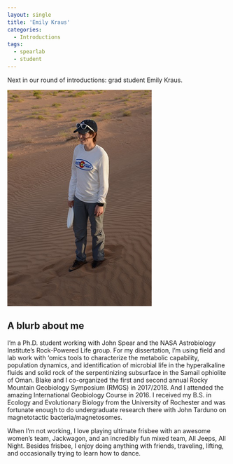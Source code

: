 ```yaml
---
layout: single
title: 'Emily Kraus'
categories: 
  - Introductions
tags:
  - spearlab
  - student
---
```


Next in our round of introductions: grad student Emily Kraus.

![EmilyIntro](/images/blog/ekraus_blog1.JPG)

## A blurb about me

I’m a Ph.D. student working with John Spear and the NASA Astrobiology Institute’s Rock-Powered Life group. For my dissertation, I’m using field and lab work with ‘omics tools to characterize the metabolic capability, population dynamics, and identification of microbial life in the hyperalkaline fluids and solid rock of the serpentinizing subsurface in the Samail ophiolite of Oman. Blake and I co-organized the first and second annual Rocky Mountain Geobiology Symposium (RMGS) in 2017/2018. And I attended the amazing International Geobiology Course in 2016. I received my B.S. in Ecology and Evolutionary Biology from the University of Rochester and was fortunate enough to do undergraduate research there with John Tarduno on magnetotactic bacteria/magnetosomes.

When I’m not working, I love playing ultimate frisbee with an awesome women’s team, Jackwagon, and an incredibly fun mixed team, All Jeeps, All Night. Besides frisbee, I enjoy doing anything with friends, traveling, lifting, and occasionally trying to learn how to dance.

